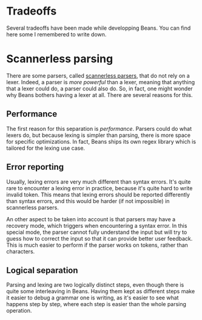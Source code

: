 # Tradeoffs

Several tradeoffs have been made while developping Beans. You can find
here some I remembered to write down.

# Scannerless parsing

There are some parsers, called [scannerless
parsers](https://en.wikipedia.org/wiki/Scannerless_parsing), that do
not rely on a lexer. Indeed, a parser is *more powerful* than a lexer,
meaning that anything that a lexer could do, a parser could also
do. So, in fact, one might wonder why Beans bothers having a lexer at
all. There are several reasons for this.

## Performance

The first reason for this separation is *performance*. Parsers could
do what lexers do, but because lexing is simpler than parsing, there
is more space for specific optimizations. In fact, Beans ships its own
regex library which is tailored for the lexing use case.

## Error reporting

Usually, lexing errors are very much different than syntax
errors. It's quite rare to encounter a lexing error in practice,
because it's quite hard to write invalid token. This means that lexing
errors should be reported differently than syntax errors, and this
would be harder (if not impossible) in scannerless parsers.

An other aspect to be taken into account is that parsers may have a
recovery mode, which triggers when encountering a syntax error. In
this special mode, the parser cannot fully understand the input but
will try to guess how to correct the input so that it can provide
better user feedback. This is much easier to perform if the parser
works on tokens, rather than characters.

## Logical separation

Parsing and lexing are two logically distinct steps, even though there
is quite some interleaving in Beans. Having them kept as different
steps make it easier to debug a grammar one is writing, as it's easier
to see what happens step by step, where each step is easier than the
whole parsing operation.
